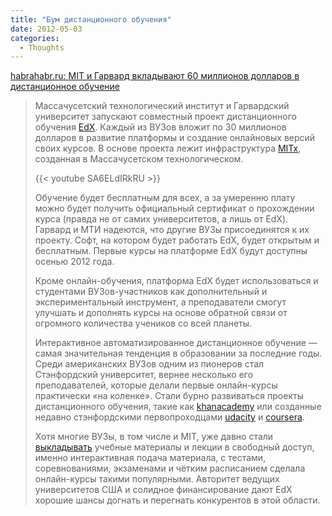 ```yaml
---
title: "Бум дистанционного обучения"
date: 2012-05-03
categories:
  - Thoughts
---
```


[habrahabr.ru: MIT и Гарвард вкладывают 60 миллионов долларов в дистанционное обучение](http://habrahabr.ru/post/143226/)

> Массачусетский технологический институт и Гарвардский университет запускают совместный проект дистанционного обучения [EdX](http://www.edxonline.org/index.html). Каждый из ВУЗов вложит по 30 миллионов долларов в развитие платформы и создание онлайновых версий своих курсов. В основе проекта лежит инфраструктура [MITx](http://mitx.mit.edu/), созданная в Массачусетском технологическом. 
> 
> {{< youtube SA6ELdIRkRU >}}
> 
> Обучение будет бесплатным для всех, а за умеренню плату можно будет получить официальный сертификат о прохождении курса (правда не от самих университетов, а лишь от EdX). Гарвард и МТИ надеются, что другие ВУЗы присоединятся к их проекту. Софт, на котором будет работать EdX, будет открытым и бесплатным. Первые курсы на платформе EdX будут доступны осенью 2012 года.
> 
> Кроме онлайн-обучения, платформа EdX будет использоваться и студентами ВУЗов-участников как дополнительный и экспериментальный инструмент, а преподаватели смогут улучшать и дополнять курсы на основе обратной связи от огромного количества учеников со всей планеты.
> 
> Интерактивное автоматизированное дистанционное обучение — самая значительная тенденция в образовании за последние годы. Среди американских ВУЗов одним из пионеров стал Стэнфордский университет, вернее несколько его преподавателей, которые делали первые онлайн-курсы практически «на коленке». Стали бурно развиваться проекты дистанционного обучения, такие как [khanacademy](http://www.khanacademy.org/) или созданные недавно стэнфордскими первопроходцами [udacity](http://www.udacity.com/) и [coursera](https://www.coursera.org/).
> 
> Хотя многие ВУЗы, в том числе и MIT, уже давно стали [выкладывать](http://ocw.mit.edu/index.htm) учебные материалы и лекции в свободный доступ, именно интерактивная подача материала, с тестами, соревнованиями, экзаменами и чётким расписанием сделала онлайн-курсы такими популярными. Авторитет ведущих университетов США и солидное финансирование дают EdX хорошие шансы догнать и перегнать конкурентов в этой области.
